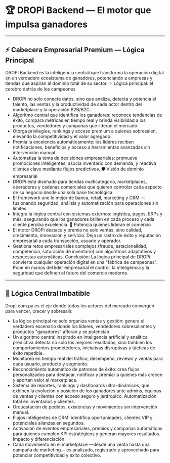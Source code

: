 # 🏆 DROPi Backend — El motor que impulsa ganadores
---
## ⚡️ Cabecera Empresarial Premium — Lógica Principal
DROPi Backend es la inteligencia central que transforma la operación digital en un verdadero ecosistema de ganadores, potenciando a empresas y tiendas que aspiran al dominio total de su sector.
✨ Lógica principal: el cerebro detrás de los campeones
- DROPi no solo conecta datos, sino que analiza, detecta y potencia el talento, las ventas y la productividad de cada actor dentro del marketplace y la operación B2B/B2C.
- Algoritmo central que identifica los ganadores: reconoce tendencias de éxito, compara métricas en tiempo real y brinda visibilidad a los productos, vendedores y campañas que lideran el mercado.
- Otorga privilegios, rankings y acceso premium a quienes sobresalen, elevando la competitividad y el valor agregado.
- Premia la excelencia automáticamente: los líderes reciben notificaciones, beneficios y acceso a herramientas avanzadas sin intervención manual.
- Automatiza la toma de decisiones empresariales: promueve promociones inteligentes, asocia inventario con demanda, y reactiva clientes clave mediante flujos predictivos.
🛡️ Visión de dominio empresarial
- DROPi está diseñado para tiendas multicategoría, marketplaces, operadores y cadenas comerciales que quieren controlar cada aspecto de su negocio desde una sola base tecnológica.
- El framework une lo mejor de banca, retail, marketing y CRM ― fusionando seguridad, análisis y automatización para operaciones sin límites.
- Integra la lógica central con sistemas externos: logística, pagos, ERPs y más, asegurando que los ganadores brillen en cada proceso y cada cliente perciba excelencia.
🚀 Potencia quienes lideran el comercio
- El motor DROPi destaca y premia no solo ventas, sino calidad, crecimiento, innovación y servicio. Deja un rastro de éxito y reputación empresarial a cada transacción, usuario y operador.
- Gestiona retos empresariales complejos (fraude, estacionalidad, competencia, saturación de inventario) con algoritmos adaptativos y respuestas automáticas.
Conclusión:
La lógica principal de DROPi convierte cualquier operación digital en una "fábrica de campeones". Pone en manos del líder empresarial el control, la inteligencia y la seguridad que definen el futuro del comercio moderno.
---
## 🧠 Lógica Central Imbatible
Dropi.com.py es el eje donde todos los actores del mercado convergen para vencer, crecer y sobresalir.
- La lógica principal no solo organiza ventas y gestión: genera el verdadero escenario donde los líderes, vendedores sobresalientes y productos "ganadores" afloran y se potencian.
- Un algoritmo central inspirado en inteligencia artificial y analítica predictiva detecta no sólo los mejores resultados, sino también los comportamientos prometedores, iniciativas disruptivas y tácticas de éxito repetible.
- Monitoreo en tiempo real del tráfico, desempeño, reviews y ventas para cada usuario, producto y segmento.
- Reconocimiento automático de patrones de éxito: crea flujos personalizados para destacar, notificar y premiar a quienes más crecen y aportan valor al marketplace.
- Sistema de reportes, rankings y dashboards ultra-dinámicos, que exhiben la evolución y posición de los ganadores ante admins, equipos de ventas y clientes con acceso seguro y jerárquico.
Automatización total en inventarios y clientes:
- Orquestación de pedidos, existencias y movimientos sin intervención manual.
- Flujos inteligentes de CRM: identifica oportunidades, clientes VIP y potenciales alianzas en segundos.
- Activación de eventos empresariales, premios y campañas automáticas para quienes cumplen KPI estratégicos y generan mayores resultados.
Impacto y diferenciación:
- Cada movimiento en el marketplace —desde una venta hasta una campaña de marketing— es analizado, registrado y aprovechado para potenciar competitividad y éxito colectivo.
